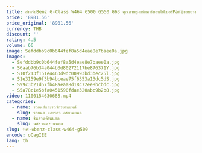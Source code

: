 ```yaml
---
title: สําหรับBenz G-Class W464 G500 G550 G63 คุณภาพสูงแห้งคาร์บอนไฟเบอร์Pareขอบยางฝาครอบยางป้องกันBodyชุด
price: '8981.56'
price_original: '8981.56'
currency: THB
discount: ''
rating: 4.5
volume: 66
image: Sefddbb9c0b644fef8a5d4eae8e7baee0a.jpg
images:
  - Sefddbb9c0b644fef8a5d4eae8e7baee0a.jpg
  - S6aab76b34a044b3d80272117be876371Y.jpg
  - S10f213f151e4463d9dc00993bd3bec25l.jpg
  - S1e3159e9f3b94bceae75f6353a13dc5dS.jpg
  - S99c3b21d57fb48aeaa8d18c72ee8bcbdc.jpg
  - S5a78c1e5bfa0451590fdae320abc9b2b8.jpg
video: 1100154630688.mp4
categories:
  - name: รถยนต์และรถจักรยานยนต์
    slug: รถยนต-และรถจ-กรยานยนต
  - name: ชิ้นส่วนด้านนอก
    slug: นส-วนด-านนอก
slug: าหร-บbenz-class-w464-g500
encode: oCagIEE
lang: th
---
```

  